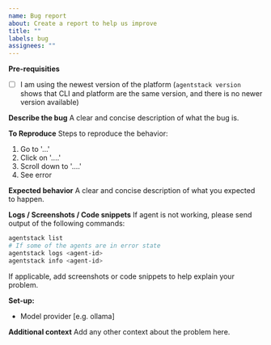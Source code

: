 ```yaml
---
name: Bug report
about: Create a report to help us improve
title: ""
labels: bug
assignees: ""
---
```


**Pre-requisities**
- [ ] I am using the newest version of the platform (`agentstack version` shows that CLI and platform are the same version, and there is no newer version available)

**Describe the bug**
A clear and concise description of what the bug is.

**To Reproduce**
Steps to reproduce the behavior:

1. Go to '...'
2. Click on '....'
3. Scroll down to '....'
4. See error

**Expected behavior**
A clear and concise description of what you expected to happen.

**Logs / Screenshots / Code snippets**
If agent is not working, please send output of the following commands:

```sh
agentstack list
# If some of the agents are in error state
agentstack logs <agent-id>
agentstack info <agent-id>
```

If applicable, add screenshots or code snippets to help explain your problem.

**Set-up:**

- Model provider [e.g. ollama]

**Additional context**
Add any other context about the problem here.
